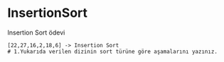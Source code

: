 # InsertionSort
Insertion Sort ödevi
```
[22,27,16,2,18,6] -> Insertion Sort
# 1.Yukarıda verilen dizinin sort türüne göre aşamalarını yazınız.
